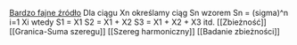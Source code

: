 [Bardzo fajne źródło](https://www.matemaks.pl/szeregi-liczbowe.html)
Dla ciągu Xn określamy ciąg Sn wzorem Sn = (sigma)^n i=1 Xi
wtedy
S1 = X1
S2 = X1 + X2
S3 = X1 + X2 + X3
itd.
[[Zbieżność]]
[[Granica-Suma szeregu]]
[[Szereg harmoniczny]]
[[Badanie zbieżności]]